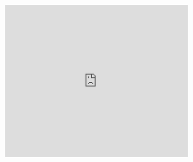  <embed src="https://andrewhunter.github.io/files/andrewhunter_cv.pdf" type="application/pdf" width="600px" height="500px" />
